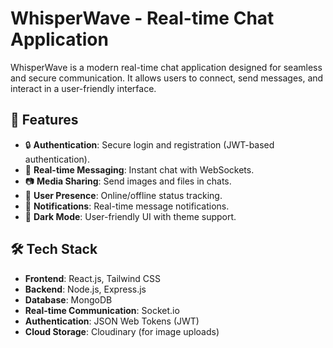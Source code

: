 # WhisperWave - Real-time Chat Application

WhisperWave is a modern real-time chat application designed for seamless and secure communication. It allows users to connect, send messages, and interact in a user-friendly interface.

## 🚀 Features
- 🔒 **Authentication**: Secure login and registration (JWT-based authentication).
- 💬 **Real-time Messaging**: Instant chat with WebSockets.
- 📷 **Media Sharing**: Send images and files in chats.
- 👥 **User Presence**: Online/offline status tracking.
- 🔔 **Notifications**: Real-time message notifications.
- 🎨 **Dark Mode**: User-friendly UI with theme support.

## 🛠️ Tech Stack
- **Frontend**: React.js, Tailwind CSS
- **Backend**: Node.js, Express.js
- **Database**: MongoDB
- **Real-time Communication**: Socket.io
- **Authentication**: JSON Web Tokens (JWT)
- **Cloud Storage**: Cloudinary (for image uploads)